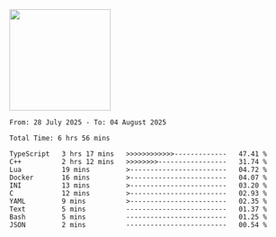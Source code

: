 <img height="180em" src="https://github-readme-stats-eight-theta.vercel.app/api?username=bkundev&show_icons=true&theme=radical&include_all_commits=true&count_private=true"/>
<!--START_SECTION:waka-->

```all_time
From: 28 July 2025 - To: 04 August 2025

Total Time: 6 hrs 56 mins

TypeScript   3 hrs 17 mins   >>>>>>>>>>>>-------------   47.41 %
C++          2 hrs 12 mins   >>>>>>>>-----------------   31.74 %
Lua          19 mins         >------------------------   04.72 %
Docker       16 mins         >------------------------   04.07 %
INI          13 mins         >------------------------   03.20 %
C            12 mins         >------------------------   02.93 %
YAML         9 mins          >------------------------   02.35 %
Text         5 mins          -------------------------   01.37 %
Bash         5 mins          -------------------------   01.25 %
JSON         2 mins          -------------------------   00.54 %
```

<!--END_SECTION:waka-->
